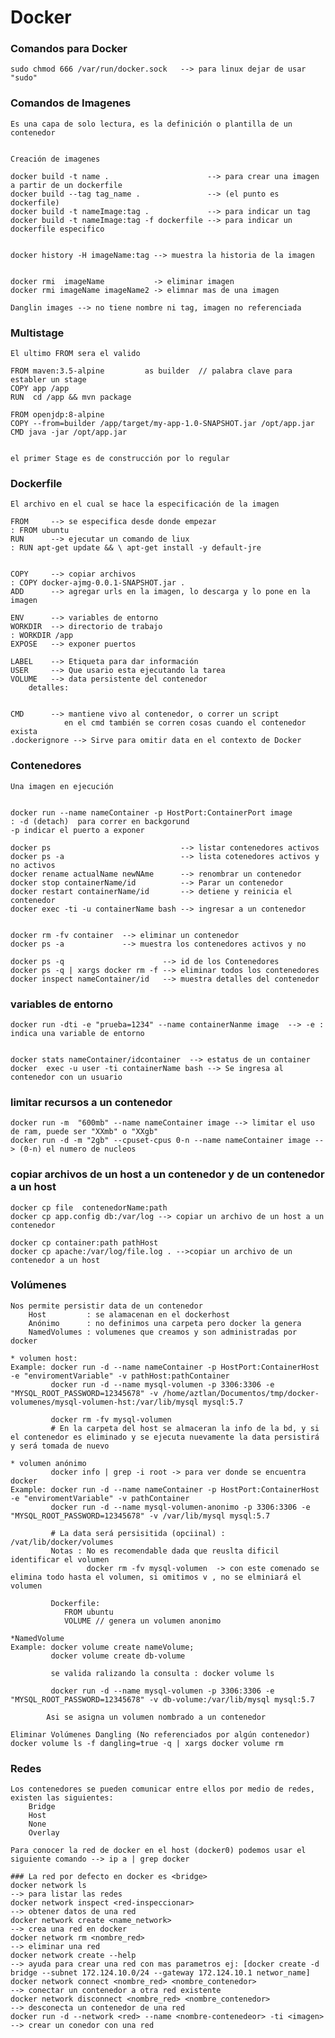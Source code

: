 # Docker


### Comandos para Docker

    sudo chmod 666 /var/run/docker.sock   --> para linux dejar de usar "sudo"


### Comandos de Imagenes 

    Es una capa de solo lectura, es la definición o plantilla de un contenedor


    Creación de imagenes

    docker build -t name .                      --> para crear una imagen a partir de un dockerfile
    docker build --tag tag_name .               --> (el punto es dockerfile)
    docker build -t nameImage:tag .             --> para indicar un tag
    docker build -t nameImage:tag -f dockerfile --> para indicar un dockerfile especifico


    docker history -H imageName:tag --> muestra la historia de la imagen


    docker rmi  imageName           -> eliminar imagen
    docker rmi imageName imageName2 -> elimnar mas de una imagen 

    Danglin images --> no tiene nombre ni tag, imagen no referenciada


### Multistage 

    El ultimo FROM sera el valido

    FROM maven:3.5-alpine         as builder  // palabra clave para establer un stage
    COPY app /app
    RUN  cd /app && mvn package

    FROM openjdp:8-alpine
    COPY --from=builder /app/target/my-app-1.0-SNAPSHOT.jar /opt/app.jar
    CMD java -jar /opt/app.jar


    el primer Stage es de construcción por lo regular


### Dockerfile 

    El archivo en el cual se hace la especificación de la imagen

    FROM     --> se especifica desde donde empezar                               : FROM ubuntu
    RUN      --> ejecutar un comando de liux                                     : RUN apt-get update && \ apt-get install -y default-jre


    COPY     --> copiar archivos                                                 : COPY docker-ajmg-0.0.1-SNAPSHOT.jar .
    ADD      --> agregar urls en la imagen, lo descarga y lo pone en la imagen

    ENV      --> variables de entorno
    WORKDIR  --> directorio de trabajo                                           : WORKDIR /app
    EXPOSE   --> exponer puertos

    LABEL    --> Etiqueta para dar información
    USER     --> Que usario esta ejecutando la tarea
    VOLUME   --> data persistente del contenedor
        detalles: 

        
    CMD      --> mantiene vivo al contenedor, o correr un script
                en el cmd también se corren cosas cuando el contenedor exista
    .dockerignore --> Sirve para omitir data en el contexto de Docker




### Contenedores 

    Una imagen en ejecución


    docker run --name nameContainer -p HostPort:ContainerPort image
    : -d (detach)  para correr en backgorund
    -p indicar el puerto a exponer

    docker ps                             --> listar contenedores activos
    docker ps -a                          --> lista cotenedores activos y no activos
    docker rename actualName newNAme      --> renombrar un contenedor
    docker stop containerName/id          --> Parar un contenedor
    docker restart containerName/id       --> detiene y reinicia el contenedor
    docker exec -ti -u containerName bash --> ingresar a un contenedor


    docker rm -fv container  --> eliminar un contenedor
    docker ps -a             --> muestra los contenedores activos y no

    docker ps -q                      --> id de los Contenedores
    docker ps -q | xargs docker rm -f --> eliminar todos los contenedores
    docker inspect nameContainer/id   --> muestra detalles del contenedor

### variables de entorno
    docker run -dti -e "prueba=1234" --name containerNanme image  --> -e : indica una variable de entorno


    docker stats nameContainer/idcontainer  --> estatus de un container
    docker  exec -u user -ti containerName bash --> Se ingresa al contenedor con un usuario 

### limitar recursos a un contenedor
    docker run -m  "600mb" --name nameContainer image --> limitar el uso de ram, puede ser "XXmb" o "XXgb"
    docker run -d -m "2gb" --cpuset-cpus 0-n --name nameContainer image --> (0-n) el numero de nucleos

### copiar archivos de un host a un contenedor y de un contenedor a un host
    docker cp file  contenedorName:path
    docker cp app.config db:/var/log --> copiar un archivo de un host a un contenedor

    docker cp container:path pathHost
    docker cp apache:/var/log/file.log . -->copiar un archivo de un contenedor a un host


### Volúmenes
    Nos permite persistir data de un contenedor
        Host         : se alamacenan en el dockerhost
        Anónimo      : no definimos una carpeta pero docker la genera
        NamedVolumes : volumenes que creamos y son administradas por docker

    * volumen host:
    Example: docker run -d --name nameContainer -p HostPort:ContainerHost -e "enviromentVariable" -v pathHost:pathContainer
             docker run -d --name mysql-volumen -p 3306:3306 -e "MYSQL_ROOT_PASSWORD=12345678" -v /home/aztlan/Documentos/tmp/docker-volumenes/mysql-volumen-hst:/var/lib/mysql mysql:5.7

             docker rm -fv mysql-volumen
             # En la carpeta del host se almaceran la info de la bd, y si el contenedor es eliminado y se ejecuta nuevamente la data persistirá y será tomada de nuevo

    * volumen anónimo
             docker info | grep -i root -> para ver donde se encuentra docker
    Example: docker run -d --name nameContainer -p HostPort:ContainerHost -e "enviromentVariable" -v pathContainer
             docker run -d --name mysql-volumen-anonimo -p 3306:3306 -e "MYSQL_ROOT_PASSWORD=12345678" -v /var/lib/mysql mysql:5.7

             # La data será persisitida (opciinal) : /vat/lib/docker/volumes
             Notas : No es recomendable dada que reuslta dificil identificar el volumen
                     docker rm -fv mysql-volumen  -> con este comenado se elimina todo hasta el volumen, si omitimos v , no se elminiará el volumen

             Dockerfile:
                FROM ubuntu
                VOLUME // genera un volumen anonimo
    
    *NamedVolume
    Example: docker volume create nameVolume;
             docker volume create db-volume

             se valida ralizando la consulta : docker volume ls

             docker run -d --name mysql-volumen -p 3306:3306 -e "MYSQL_ROOT_PASSWORD=12345678" -v db-volume:/var/lib/mysql mysql:5.7
    
            Asi se asigna un volumen nombrado a un contenedor

    Eliminar Volúmenes Dangling (No referenciados por algún contenedor)
    docker volume ls -f dangling=true -q | xargs docker volume rm



### Redes
    Los contenedores se pueden comunicar entre ellos por medio de redes, existen las siguientes:
        Bridge
        Host
        None
        Overlay

    Para conocer la red de docker en el host (docker0) podemos usar el siguiente comando --> ip a | grep docker
    
    ### La red por defecto en docker es <bridge> 
    docker network ls                                                       --> para listar las redes 
    docker network inspect <red-inspeccionar>                               --> obtener datos de una red
    docker network create <name_network>                                    --> crea una red en docker
    docker network rm <nombre_red>                                          --> eliminar una red
    docker network create --help                                            --> ayuda para crear una red con mas parametros ej: [docker create -d bridge --subnet 172.124.10.0/24 --gateway 172.124.10.1 networ_name]
    docker network connect <nombre_red> <nombre_contenedor>                 --> conectar un contenedor a otra red existente
    docker network disconnect <nombre_red> <nombre_contenedor>              --> desconecta un contenedor de una red
    docker run -d --network <red> --name <nombre-contenedeor> -ti <imagen>  --> crear un conedor con una red
    
